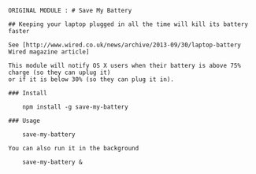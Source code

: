     ORIGINAL MODULE : # Save My Battery
    
    ## Keeping your laptop plugged in all the time will kill its battery faster
    
    See [http://www.wired.co.uk/news/archive/2013-09/30/laptop-battery Wired magazine article]
    
    This module will notify OS X users when their battery is above 75% charge (so they can uplug it)
    or if it is below 30% (so they can plug it in).
    
    ### Install
    
        npm install -g save-my-battery
    
    ### Usage
    
        save-my-battery
    
    You can also run it in the background
    
        save-my-battery &
